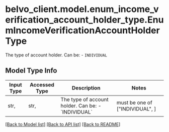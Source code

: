 # belvo_client.model.enum_income_verification_account_holder_type.EnumIncomeVerificationAccountHolderType

The type of account holder. Can be:    - `INDIVIDUAL`

## Model Type Info
Input Type | Accessed Type | Description | Notes
------------ | ------------- | ------------- | -------------
str,  | str,  | The type of account holder. Can be:    - &#x60;INDIVIDUAL&#x60; | must be one of ["INDIVIDUAL", ] 

[[Back to Model list]](../../README.md#documentation-for-models) [[Back to API list]](../../README.md#documentation-for-api-endpoints) [[Back to README]](../../README.md)

